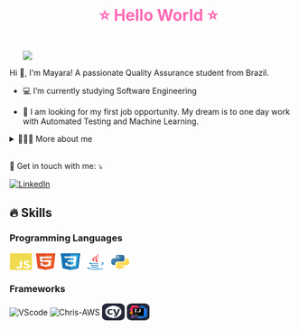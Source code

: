  <!--título-->
<div id="user-content-toc">
  <ul align="center">
    <summary><h1 style="display: inline-block; color: hotpink;">⭐ Hello World ⭐</h1>
    <p align="left">
    <img align="center" src= "https://user-images.githubusercontent.com/74038190/212284136-03988914-d899-44b4-b1d9-4eeccf656e44.gif"> </p>

</div>

<!-- Presentation -->
<p>
  Hi 👋, I'm Mayara! A passionate Quality Assurance student from Brazil.

  - 💻  I’m currently studying Software Engineering 

  - 🔭 I am looking for my first job opportunity. My dream is to one day work with Automated Testing and Machine Learning.
</p>


<!-- Dropdown -->
<details>
  <summary>👩🏻‍💻 More about me</summary>
 <br>
  - 💬 As a tech enthusiast, I'm really passionate about software quality and testing. I’m looking to apply and grow my skills in environments that value innovation. I have experience with gathering requirements, writing user stories, and managing backlogs, including prioritizing, refining, estimating, and maintaining them. Plus, I’m skilled in tracking project lifecycles and creating documentation like test plans.
 <br>
 <br>
  - I have a degree in veterinary medicine 🐾🩺, I love animals, and every day I strive to discover how technology can improve their lives.
 <br>
  - I am 27 y 🎂
 <br>
  - I love video games. 🎮
</details>


<br>
<div>

<p align="left">
  💌 Get in touch with me: ⤵️
</p>


</div>

<!-- Links -->
[![LinkedIn](https://img.shields.io/badge/LinkedIn-0077B5?style=for-the-badge&logo=linkedin&logoColor=white)](https://www.linkedin.com/in/mayaraluiza/)


## 🔥 Skills
<!-- Skills: Programming Languages -->
  <div style="flex-basis: 48%;">
    <h3>Programming Languages</h3>
    <img align="center" alt="Js" height="30" width="40" src="https://raw.githubusercontent.com/devicons/devicon/master/icons/javascript/javascript-plain.svg">
    <img align="center" alt="HTML" height="30" width="40" src="https://raw.githubusercontent.com/devicons/devicon/master/icons/html5/html5-original.svg">
    <img align="center" alt="CSS" height="30" width="40" src="https://raw.githubusercontent.com/devicons/devicon/master/icons/css3/css3-original.svg">
    <img align="center" alt="Python" height="30" width="40" img src="https://raw.githubusercontent.com/devicons/devicon/master/icons/java/java-original.svg" alt="java" width="50" height="50"/>
     <img align="center" alt="Python" height="30" width="40" src="https://raw.githubusercontent.com/devicons/devicon/master/icons/python/python-original.svg">
     
    
  </div>
  
  <!-- Skills: Tools & Frameworks -->
  <div style="flex-basis: 48%;">
    <h3>Frameworks</h3>
    <img align="center" alt="VScode" height="30" width="40" src="https://cdn.jsdelivr.net/gh/devicons/devicon/icons/vscode/vscode-original.svg">
    <img align="center" alt="Chris-AWS" height="30" width="40" src="https://cdn.jsdelivr.net/gh/devicons/devicon/icons/git/git-original.svg">
    <img align="center" alt="Chris-AWS" height="30" width="40" src="https://raw.githubusercontent.com/tandpfun/skill-icons/65dea6c4eaca7da319e552c09f4cf5a9a8dab2c8/icons/Cypress-Dark.svg">
    <img align="center" alt="Chris-AWS" height="30" width="40" src="https://raw.githubusercontent.com/tandpfun/skill-icons/65dea6c4eaca7da319e552c09f4cf5a9a8dab2c8/icons/Idea-Dark.svg">


   
  </div>
    
 

